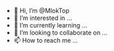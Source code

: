 - 👋 Hi, I’m @MlokTop
- 👀 I’m interested in ...
- 🌱 I’m currently learning ...
- 💞️ I’m looking to collaborate on ...
- 📫 How to reach me ...

<!---
MlokTop/MlokTop is a ✨ special ✨ repository because its `README.md` (this file) appears on your GitHub profile.
You can click the Preview link to take a look at your changes.
--->
